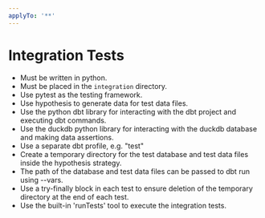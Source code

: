 ```yaml
---
applyTo: '**'
---
```


# Integration Tests
- Must be written in python.
- Must be placed in the `integration` directory.
- Use pytest as the testing framework.
- Use hypothesis to generate data for test data files.
- Use the python dbt library for interacting with the dbt project and executing dbt commands.
- Use the duckdb python library for interacting with the duckdb database and making data assertions.
- Use a separate dbt profile, e.g. "test"
- Create a temporary directory for the test database and test data files inside the hypothesis strategy.
- The path of the database and test data files can be passed to dbt run using --vars.
- Use a try-finally block in each test to ensure deletion of the temporary directory at the end of each test.
- Use the built-in 'runTests' tool to execute the integration tests.